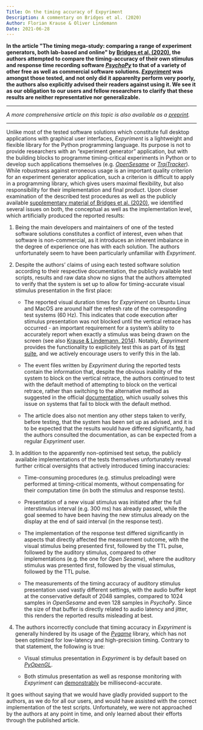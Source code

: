```yaml
---
Title: On the timing accuracy of Expyriment
Description: A commentary on Bridges et al. (2020)
Author: Florian Krause & Oliver Lindemann
Date: 2021-06-28
---
```


**In the article "The timing mega-study: comparing a range of experiment
generators, both lab-based and online" by [Bridges et al. (2020)](https://doi.org/10.7717/peerj.9414), the authors attempted to compare the timing-accuracy of their own stimulus and response time recording software _[PsychoPy](https://www.psychopy.org)_ to that of a variety of other free as well as commercial software solutions. [_Expyriment_](https://www.expyriment.org) was amongst those tested, and not only did it apparenlty perform very poorly, the authors also explicitly advised their readers against using it. We see it as our obligation to our users and fellow researchers to clarify that these results are neither representative nor generalizable.**

---

_A more comprehensive article on this topic is also available as a [preprint](https://psyarxiv.com/k5vd9)._

---


Unlike most of the tested software solutions which constitute full desktop applications with graphical user interfaces, _Expyriment_ is a lightweight and flexible library for the Python programming language. Its purpose is not to provide researchers with an “experiment generator” application, but with the building blocks to programme timing-critical experiments in Python or to develop such applications themselves (e.g. _[OpenSesame](https://osdoc.cogsci.nl)_ or _[TrajTracker](https://www.trajtracker.com)_). While robustness against erroneous usage is an important quality criterion for an experiment generator application, such a criterion is difficult to apply in a programming library, which gives users maximal flexibility, but also responsibility for their implementation and final product. Upon closer examination of the described test procedures as well as the publicly available [supplementary material of Bridges et al. (2020)](https://osf.io/3kx7g/), we identified several issues on both, the conceptual as well as the implementation level, which artificially produced the reported results:

1. Being the main developers and maintainers of one of the tested software solutions constitutes a conflict of interest, even when that software is non-commercial, as it introduces an inherent imbalance in the degree of experience one has with each solution. The authors unfortunately seem to have been particularly unfamiliar with _Expyriment_.

2. Despite the authors’ claims of using each tested software solution according to their respective documentation, the publicly available test scripts, results and raw data show no signs that the authors attempted to verify that the system is set up to allow for timing-accurate visual stimulus presentation in the first place:

    * The reported visual duration times for _Expyriment_ on Ubuntu Linux and MacOS are around half the refresh rate of the corresponding test systems (60 Hz). This indicates that code execution after stimulus presentation was not blocked until the vertical retrace has occurred - an important requirement for a system’s ability to accurately report when exactly a stimulus was being drawn on the screen (see also [Krause & Lindemann, 2014](https://doi.org/10.3758/s13428-013-0390-6)). Notably, _Expyriment_ provides the functionality to explicitely test this as part of its [test suite](https://docs.expyriment.org/Testsuite.html), and we actively encourage users to verify this in the lab.
    
    * The event files written by _Expyriment_ during the reported tests contain the information that, despite the obvious inability of the system to block on the vertical retrace, the authors continued to test with the default method of attempting to block on the vertical retrace, rather than switching to the alternative method as suggested in the official [documentation](https://docs.expyriment.org/Timing.html#visual), which usually solves this issue on systems that fail to block with the default method.
    
    * The article does also not mention any other steps taken to verify, before testing, that the system has been set up as advised, and it is to be expected that the results would have differed significantly, had the authors consulted the documentation, as can be expected from a regular _Expyriment_ user.
 
3. In addition to the apparently non-optimised test setup, the publicly available implementations of the tests themselves unfortunately reveal further critical oversights that actively introduced timing inaccuracies:
   
    * Time-consuming procedures (e.g. stimulus preloading) were performed at timing-critical moments, without compensating for their computation time (in both the stimulus and response tests).
    
    * Presentation of a new visual stimulus was initiated after the full interstimulus interval (e.g. 300 ms) has already passed, while the goal seemed to have been having the new stimulus already on the display at the end of said interval (in the response test).
    
    * The implementation of the response test differed significantly in aspects that directly affected the measurement outcome, with the visual stimulus being presented first, followed by the TTL pulse, followed by the auditory stimulus, compared to other implementations (e.g. the one for _Open Sesame_), where the auditory stimulus was presented first, followed by the visual stimulus, followed by the TTL pulse.
 
    * The measurements of the timing accuracy of auditory stimulus presentation used vastly different settings, with the audio buffer kept at the conservative default of 2048 samples, compared to 1024 samples in _OpenSesame_ and even 128 samples in _PsychoPy_. Since the size of that buffer is directly related to audio latency and jitter, this renders the reported results misleading at best.

4. The authors incorrectly conclude that timing accuracy in _Expyriment_ is generally hindered by its usage of the _[Pygame](https://www.pygame.org)_ library, which has not been optimized for low-latency and high-precision timing. Contrary to that statement, the following is true:

    * Visual stimulus presentation in _Expyriment_ is by default based on [_PyOpenGL_](http://pyopengl.sourceforge.net).
    
    * Both stimulus presentation as well as response monitoring with _Expyriment_ can [demonstrably](https://link.springer.com/article/10.3758%2Fs13428-013-0390-6#Sec9) be millisecond-accurate.

It goes without saying that we would have gladly provided support to the authors, as we do for all our users, and would have assisted with the correct implementation of the test scripts. Unfortunately, we were not approached by the authors at any point in time, and only learned about their efforts through the published article.
